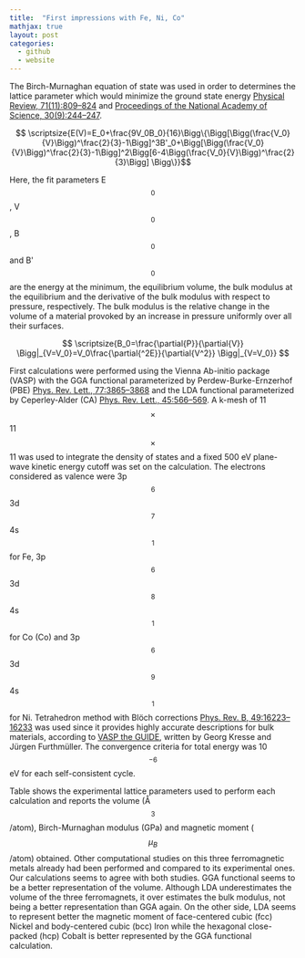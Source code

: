 ```yaml
---
title:  "First impressions with Fe, Ni, Co"
mathjax: true
layout: post
categories:
  - github
  - website
---
```


The Birch-Murnaghan equation of state was used in order to determines the lattice parameter which would minimize the ground state energy [Physical Review, 71(11):809–824][Birch] and [Proceedings of the National Academy of Science, 30(9):244–247][Murnaghan].

$$ \scriptsize{E(V)=E_0+\frac{9V_0B_0}{16}\Bigg\{\Bigg[\Bigg(\frac{V_0}{V}\Bigg)^\frac{2}{3}-1\Bigg]^3B'_0+\Bigg[\Bigg(\frac{V_0}{V}\Bigg)^\frac{2}{3}-1\Bigg]^2\Bigg[6-4\Bigg(\frac{V_0}{V}\Bigg)^\frac{2}{3}\Bigg] \Bigg\}}$$ 





Here, the fit parameters E$$_0$$, V$$_0$$, B$$_0$$ and B'$$_0$$ are the energy at the minimum, the equilibrium volume, 
the bulk modulus at the equilibrium and the derivative of the bulk modulus with respect to pressure, respectively. 
The bulk modulus is the relative change in the volume of a material provoked by an increase in pressure uniformly over all their surfaces.

$$ \scriptsize{B_0=\frac{\partial{P}}{\partial{V}} \Bigg|_{V=V_0}=V_0\frac{\partial{^2E}}{\partial{V^2}} \Bigg|_{V=V_0}} $$

First calculations were performed using the Vienna Ab-initio package (VASP) with the GGA functional parameterized by Perdew-Burke-Ernzerhof (PBE) 
[Phys. Rev. Lett., 77:3865–3868][PBE] and the LDA functional parameterized by Ceperley-Alder (CA) [Phys. Rev. Lett., 45:566–569][LDA]. 
A k-mesh of 11$$\times$$11$$\times$$11 was used to integrate the density of states and a fixed 500 eV plane-wave kinetic energy cutoff was set on the calculation. 
The electrons considered as valence were 3p$$^{6}$$3d$$^{7}$$4s$$^{1}$$ for Fe,  3p$$^{6}$$3d$$^{8}$$4s$$^{1}$$ for Co (Co) and 3p$$^{6}$$3d$$^{9}$$4s$$^{1}$$ for Ni. 
Tetrahedron method with Blöch corrections [Phys. Rev. B, 49:16223–16233][Blöch] was used since it provides highly accurate descriptions for bulk materials, 
according to [VASP the GUIDE][VASP], written by Georg Kresse and Jürgen Furthmüller. The convergence criteria for total energy was 10$$^{-6}$$ eV for each self-consistent cycle. 

Table shows the experimental lattice parameters used to perform each calculation and reports the volume (Å$$^3$$/atom), 
Birch-Murnaghan modulus (GPa) and magnetic moment ($$\mu_B$$/atom) obtained. 
Other computational studies on this three ferromagnetic metals already had been performed and compared to its experimental ones. 
Our calculations seems to agree with both studies. GGA functional seems to be a better representation of the volume. 
Although LDA underestimates the volume of the three ferromagnets, it over estimates the bulk modulus, not being a better representation than GGA again. 
On the other side, LDA seems to represent better the magnetic moment of face-centered cubic (fcc) Nickel and body-centered cubic (bcc) Iron while the hexagonal close-packed (hcp) Cobalt is better represented by the GGA functional calculation.

[Birch]: https://journals.aps.org/pr/abstract/10.1103/PhysRev.71.809
[Murnaghan]:   https://www.ncbi.nlm.nih.gov/pmc/articles/PMC1078704/
[PBE]: https://journals.aps.org/prl/abstract/10.1103/PhysRevLett.77.3865
[LDA]: https://journals.aps.org/prl/abstract/10.1103/PhysRevLett.45.566
[Blöch]: https://journals.aps.org/prb/abstract/10.1103/PhysRevB.49.16223
[VASP]: http://wolf.ifj.edu.pl/workshop/work2008/tutorial/vasp.pdf
